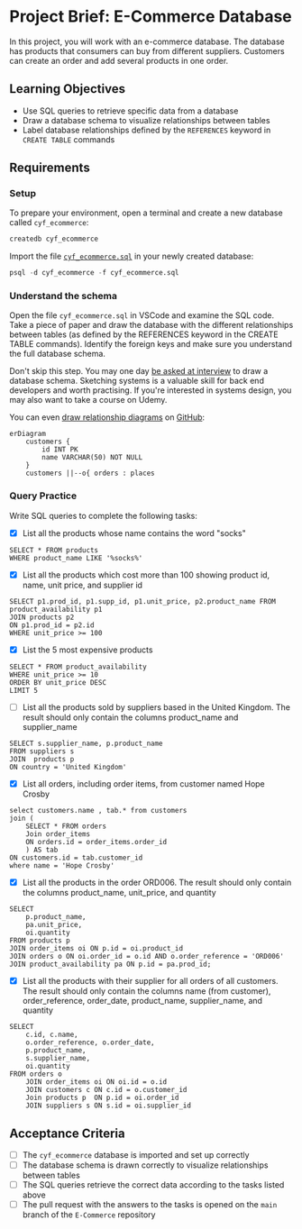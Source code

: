 # Project Brief: E-Commerce Database

In this project, you will work with an e-commerce database. The database has products that consumers can buy from different suppliers. Customers can create an order and add several products in one order.

## Learning Objectives

- Use SQL queries to retrieve specific data from a database
- Draw a database schema to visualize relationships between tables
- Label database relationships defined by the `REFERENCES` keyword in `CREATE TABLE` commands

## Requirements

### Setup

To prepare your environment, open a terminal and create a new database called `cyf_ecommerce`:

```sql
createdb cyf_ecommerce
```

Import the file [`cyf_ecommerce.sql`](./cyf_ecommerce.sql) in your newly created database:

```sql
psql -d cyf_ecommerce -f cyf_ecommerce.sql
```

### Understand the schema

Open the file `cyf_ecommerce.sql` in VSCode and examine the SQL code. Take a piece of paper and draw the database with the different relationships between tables (as defined by the REFERENCES keyword in the CREATE TABLE commands). Identify the foreign keys and make sure you understand the full database schema.

Don't skip this step. You may one day [be asked at interview](https://monzo.com/blog/2022/03/23/demystifying-the-backend-engineering-interview-process) to draw a database schema. Sketching systems is a valuable skill for back end developers and worth practising. If you're interested in systems design, you may also want to take a course on Udemy.

You can even [draw relationship diagrams](https://mermaid.js.org/syntax/entityRelationshipDiagram.html) on [GitHub](https://docs.github.com/en/get-started/writing-on-github/working-with-advanced-formatting/creating-diagrams):

```mermaid
erDiagram
    customers {
        id INT PK
        name VARCHAR(50) NOT NULL
    }
    customers ||--o{ orders : places
```

### Query Practice

Write SQL queries to complete the following tasks:

- [x] List all the products whose name contains the word "socks"

```psql
SELECT * FROM products
WHERE product_name LIKE '%socks%'
```

- [x] List all the products which cost more than 100 showing product id, name, unit price, and supplier id

```psql
SELECT p1.prod_id, p1.supp_id, p1.unit_price, p2.product_name FROM product_availability p1
JOIN products p2
ON p1.prod_id = p2.id
WHERE unit_price >= 100
```

- [x] List the 5 most expensive products

```psql
SELECT * FROM product_availability
WHERE unit_price >= 10
ORDER BY unit_price DESC
LIMIT 5
```

- [ ] List all the products sold by suppliers based in the United Kingdom. The result should only contain the columns product_name and supplier_name

```psql
SELECT s.supplier_name, p.product_name
FROM suppliers s
JOIN  products p
ON country = 'United Kingdom'
```

- [x] List all orders, including order items, from customer named Hope Crosby

```psql
select customers.name , tab.* from customers
join (
	SELECT * FROM orders
	Join order_items
	ON orders.id = order_items.order_id
	) AS tab
ON customers.id = tab.customer_id
where name = 'Hope Crosby'
```

- [x] List all the products in the order ORD006. The result should only contain the columns product_name, unit_price, and quantity

```psql
SELECT
    p.product_name,
    pa.unit_price,
    oi.quantity
FROM products p
JOIN order_items oi ON p.id = oi.product_id
JOIN orders o ON oi.order_id = o.id AND o.order_reference = 'ORD006'
JOIN product_availability pa ON p.id = pa.prod_id;
```

- [x] List all the products with their supplier for all orders of all customers. The result should only contain the columns name (from customer), order_reference, order_date, product_name, supplier_name, and quantity

```psql
SELECT
	c.id, c.name,
	o.order_reference, o.order_date,
	p.product_name,
	s.supplier_name,
	oi.quantity
FROM orders o
	JOIN order_items oi ON oi.id = o.id
	JOIN customers c ON c.id = o.customer_id
	Join products p  ON p.id = oi.order_id
	JOIN suppliers s ON s.id = oi.supplier_id
```

## Acceptance Criteria

- [ ] The `cyf_ecommerce` database is imported and set up correctly
- [ ] The database schema is drawn correctly to visualize relationships between tables
- [ ] The SQL queries retrieve the correct data according to the tasks listed above
- [ ] The pull request with the answers to the tasks is opened on the `main` branch of the `E-Commerce` repository
